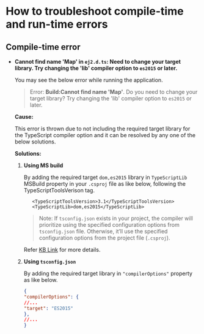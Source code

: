 # How to troubleshoot compile-time and run-time errors

## Compile-time error

* **Cannot find name 'Map' in `ej2.d.ts`: Need to change your target library. Try changing the 'lib' compiler option to `es2015` or later.**

    You may see the below error while running the application.

     > Error: **Build:Cannot find name 'Map'**. Do you need to change your target library? Try changing the 'lib' compiler option to `es2015` or later.

  **Cause:**

    This error is thrown due to not including the required target library for the TypeScript compiler option and it can be resolved by any one of the below solutions.

  **Solutions:**

    1. **Using MS build**

        By adding the required target `dom,es2015` library in `TypeScriptLib` MSBuild property in your `.csproj` file as like below, following the TypeScriptToolsVerison tag.

         ```csproj
            <TypeScriptToolsVersion>3.1</TypeScriptToolsVersion>
            <TypeScriptLib>dom,es2015</TypeScriptLib>
        ```

        > Note: If `tsconfig.json` exists in your project, the compiler will prioritize using the specified configuration options from `tsconfig.json` file. Otherwise, it’ll use the specified configuration options from the project file (`.csproj`).

        Refer [KB Link](https://www.syncfusion.com/kb/10136/typescript-library-upgrade-in-asp-net-mvc-project) for more details.

    2. **Using `tsconfig.json`**

        By adding the required target library in `"compilerOptions"` property as like below.

        ```json
        {
        "compilerOptions": {  
        //...  
        "target": "ES2015"  
        },  
        //...  
        }
        ```
